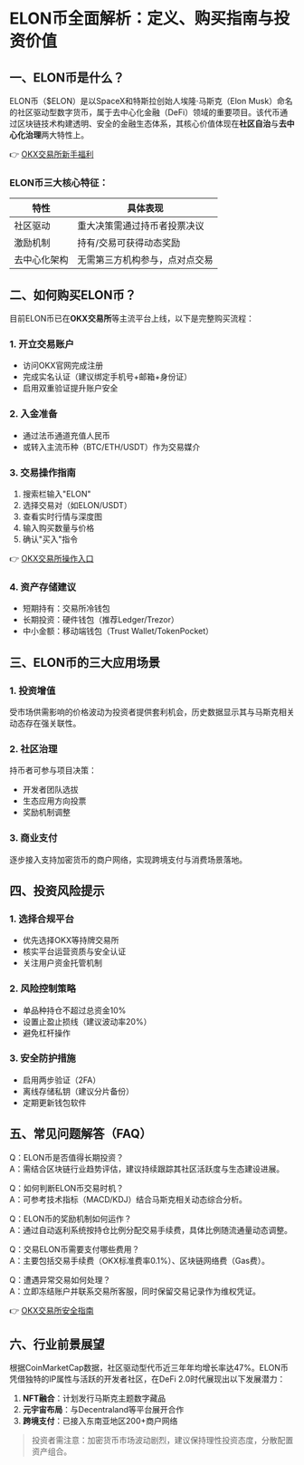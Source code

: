 # ELON币全面解析：定义、购买指南与投资价值

## 一、ELON币是什么？

ELON币（$ELON）是以SpaceX和特斯拉创始人埃隆·马斯克（Elon Musk）命名的社区驱动型数字货币，属于去中心化金融（DeFi）领域的重要项目。该代币通过区块链技术构建透明、安全的金融生态体系，其核心价值体现在**社区自治**与**去中心化治理**两大特性上。

👉 [OKX交易所新手福利](https://bit.ly/okx_welcome)

### ELON币三大核心特征：
| 特性        | 具体表现                          |
|-------------|-----------------------------------|
| 社区驱动    | 重大决策需通过持币者投票决议      |
| 激励机制    | 持有/交易可获得动态奖励           |
| 去中心化架构  | 无需第三方机构参与，点对点交易    |

## 二、如何购买ELON币？

目前ELON币已在**OKX交易所**等主流平台上线，以下是完整购买流程：

### 1. 开立交易账户
- 访问OKX官网完成注册
- 完成实名认证（建议绑定手机号+邮箱+身份证）
- 启用双重验证提升账户安全

### 2. 入金准备
- 通过法币通道充值人民币
- 或转入主流币种（BTC/ETH/USDT）作为交易媒介

### 3. 交易操作指南
1. 搜索栏输入"ELON"
2. 选择交易对（如ELON/USDT）
3. 查看实时行情与深度图
4. 输入购买数量与价格
5. 确认"买入"指令

👉 [OKX交易所操作入口](https://bit.ly/okx_welcome)

### 4. 资产存储建议
- 短期持有：交易所冷钱包
- 长期投资：硬件钱包（推荐Ledger/Trezor）
- 中小金额：移动端钱包（Trust Wallet/TokenPocket）

## 三、ELON币的三大应用场景

### 1. 投资增值
受市场供需影响的价格波动为投资者提供套利机会，历史数据显示其与马斯克相关动态存在强关联性。

### 2. 社区治理
持币者可参与项目决策：
- 开发者团队选拔
- 生态应用方向投票
- 奖励机制调整

### 3. 商业支付
逐步接入支持加密货币的商户网络，实现跨境支付与消费场景落地。

## 四、投资风险提示

### 1. 选择合规平台
- 优先选择OKX等持牌交易所
- 核实平台运营资质与安全认证
- 关注用户资金托管机制

### 2. 风险控制策略
- 单品种持仓不超过总资金10%
- 设置止盈止损线（建议波动率20%）
- 避免杠杆操作

### 3. 安全防护措施
- 启用两步验证（2FA）
- 离线存储私钥（建议分片备份）
- 定期更新钱包软件

## 五、常见问题解答（FAQ）

Q：ELON币是否值得长期投资？  
A：需结合区块链行业趋势评估，建议持续跟踪其社区活跃度与生态建设进展。

Q：如何判断ELON币交易时机？  
A：可参考技术指标（MACD/KDJ）结合马斯克相关动态综合分析。

Q：ELON币的奖励机制如何运作？  
A：通过自动返利系统按持仓比例分配交易手续费，具体比例随流通量动态调整。

Q：交易ELON币需要支付哪些费用？  
A：主要包括交易手续费（OKX标准费率0.1%）、区块链网络费（Gas费）。

Q：遭遇异常交易如何处理？  
A：立即冻结账户并联系交易所客服，同时保留交易记录作为维权凭证。

👉 [OKX交易所安全指南](https://bit.ly/okx_welcome)

## 六、行业前景展望

根据CoinMarketCap数据，社区驱动型代币近三年年均增长率达47%。ELON币凭借独特的IP属性与活跃的开发者社区，在DeFi 2.0时代展现出以下发展潜力：

1. **NFT融合**：计划发行马斯克主题数字藏品
2. **元宇宙布局**：与Decentraland等平台展开合作
3. **跨境支付**：已接入东南亚地区200+商户网络

> 投资者需注意：加密货币市场波动剧烈，建议保持理性投资态度，分散配置资产组合。